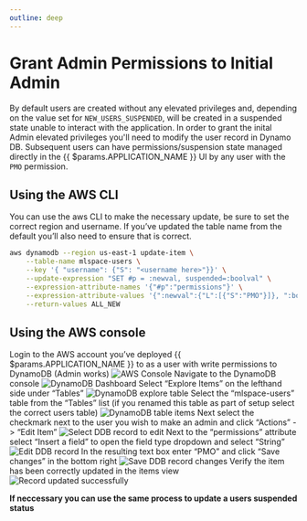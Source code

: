 ```yaml
---
outline: deep
---
```


# Grant Admin Permissions to Initial Admin

By default users are created without any elevated privileges and, depending on the value set for `NEW_USERS_SUSPENDED`, will be created in a suspended state unable to interact with the application. In order to grant the inital Admin elevated privileges you'll need to modify the user record in Dynamo DB. Subsequent users can have permissions/suspension state managed directly in the {{ $params.APPLICATION_NAME }} UI by any user with the `PMO` permission.

## Using the AWS CLI

You can use the aws CLI to make the necessary update, be sure to set the correct region and username. If you’ve updated the table name from the default you’ll also need to ensure that is correct.

```bash
aws dynamodb --region us-east-1 update-item \
    --table-name mlspace-users \
    --key '{ "username": {"S": "<username here>"}}' \
    --update-expression "SET #p = :newval, suspended=:boolval" \
    --expression-attribute-names '{"#p":"permissions"}' \
    --expression-attribute-values '{":newval":{"L":[{"S":"PMO"}]}, ":boolval":{"BOOL":false}}' \
    --return-values ALL_NEW
```

## Using the AWS console

Login to the AWS account you’ve deployed {{ $params.APPLICATION_NAME }} to as a user with write permissions to DynamoDB (Admin works)
![AWS Console](../img/initial-admin/aws-dashboard.png)
Navigate to the DynamoDB console
![DynamoDB Dashboard](../img/initial-admin/ddb-dashboard.png)
Select “Explore Items” on the lefthand side under “Tables”
![DynamoDB explore table](../img/initial-admin/ddb-explore.png)
Select the “mlspace-users” table from the “Tables” list (if you renamed this table as part of setup select the correct users table)
![DynamoDB table items](../img/initial-admin/ddb-users.png)
Next select the checkmark next to the user you wish to make an admin and click “Actions” -> “Edit Item”
![Select DDB record to edit](../img/initial-admin/ddb-users-actions.png)
Next to the “permissions” attribute select “Insert a field” to open the field type dropdown and select “String”
![Edit DDB record](../img/initial-admin/ddb-edit-permissions.png)
In the resulting text box enter “PMO” and click “Save changes” in the bottom right
![Save DDB record changes](../img/initial-admin/ddb-edit-pmo.png)
Verify the item has been correctly updated in the items view
![Record updated successfully](../img/initial-admin/ddb-updated-pmo.png)

__If neccessary you can use the same process to update a users suspended status__